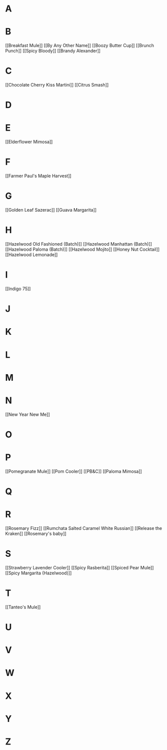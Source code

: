 # A
# B
[[Breakfast Mule]] 
[[By Any Other Name]] 
[[Boozy Butter Cup]] 
[[Brunch Punch]]
[[Spicy Bloody]]
[[Brandy Alexander]]
# C
[[Chocolate Cherry Kiss Martini]] 
[[Citrus Smash]] 
# D
# E
[[Elderflower Mimosa]]
# F
[[Farmer Paul's Maple Harvest]] 
# G
[[Golden Leaf Sazerac]]
[[Guava Margarita]]
# H
[[Hazelwood Old Fashioned (Batch)]] 
[[Hazelwood Manhattan (Batch)]] 
[[Hazelwood Paloma (Batch)]] 
[[Hazelwood Mojito]] 
[[Honey Nut Cocktail]] 
[[Hazelwood Lemonade]]

# I
[[Indigo 75]]
# J
# K
# L
# M
# N
[[New Year New Me]]
# O
# P
[[Pomegranate Mule]]
[[Pom Cooler]] 
[[PB&C]]
[[Paloma Mimosa]]
# Q
# R
[[Rosemary Fizz]]
[[Rumchata Salted Caramel White Russian]]
[[Release the Kraken]]
[[Rosemary's baby]]
# S
[[Strawberry Lavender Cooler]] 
[[Spicy Rasberita]]
[[Spiced Pear Mule]]
[[Spicy Margarita (Hazelwood)]]
# T
[[Tanteo's Mule]]
# U
# V
# W
# X
# Y
# Z
